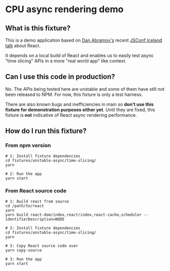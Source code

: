 # CPU async rendering demo

## What is this fixture?

This is a demo application based on [Dan Abramov's](https://github.com/gaearon) recent [JSConf Iceland talk](https://reactjs.org/blog/2018/03/01/sneak-peek-beyond-react-16.html) about React.

It depends on a local build of React and enables us to easily test async "time slicing" APIs in a more "real world app" like context.

## Can I use this code in production?

No. The APIs being tested here are unstable and some of them have still not been released to NPM. For now, this fixture is only a test harness.

There are also known bugs and inefficiencies in main so **don't use this fixture for demonstration purposes either yet**. Until they are fixed, this fixture is **not** indicative of React async rendering performance.

## How do I run this fixture?

### From npm version

```
# 1: Install fixture dependencies
cd fixtures/unstable-async/time-slicing/
yarn

# 2: Run the app
yarn start
```

### From React source code
```shell
# 1: Build react from source
cd /path/to/react
yarn
yarn build react-dom/index,react/index,react-cache,scheduler --identifierDescription=NODE

# 2: Install fixture dependencies
cd fixtures/unstable-async/time-slicing/
yarn

# 3: Copy React source code over
yarn copy-source

# 3: Run the app
yarn start
```
